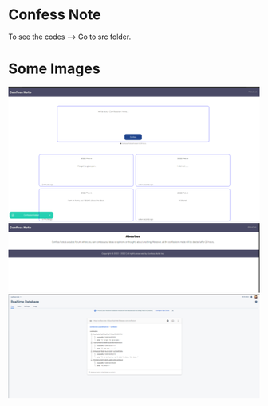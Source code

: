 # Confess Note

To see the codes --> Go to src folder.

# Some Images

![](images/pic3.png)
![](images/pic2.png)
![](images/pic1.png)
